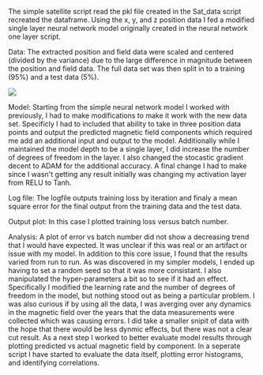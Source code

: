 The simple satellite script read the pkl file created in the Sat_data script recreated the dataframe.  Using the x, y, and z position data I fed a modified single layer neural network model originally created in the neural network one layer script.  

Data: The extracted position and field data were scaled and centered (divided by the variance) due to the large difference in magnitude between the position and field data. The full data set was then split in to a training (95%) and a test data (5%).

![](Simple_sat_loss.png)

Model: Starting from the simple neural network model I worked with previously, I had to make modifications to make it work with the new data set. Specificly I had to included that ability to take in three position data points and output the predicted magnetic field components which required me add an additional input and output to the model. Additionally while I maintained the model depth to be a single layer, I did increase the number of degrees of freedom in the layer. I also changed the stocastic gradient decent to ADAM for the additional accuracy. A final change I had to make since I wasn't getting any result initially was changing my activation layer from RELU to Tanh. 

Log file: The logfile outputs training loss by iteration and finaly a mean square error for the final output from the training data and the test data.

Output plot: In this case I plotted training loss versus batch number.

Analysis: A plot of error vs batch number did not show a decreasing trend that I would have expected. It was unclear if this was real or an artifact or issue with my model. In addition to this core issue, I found that the results varied from run to run. As was discovered in my simpler models, I ended up having to set a random seed so that it was more consistant. I also manipulated the hyper-parameters a bit so to see if it had an effect. Specifically I modified the learning rate and the number of degrees of freedom in the model, but nothing stood out as being a particular problem. I was also curious if by using all the data, I was averging over any dynamics in the magnetic field over the years that the data measurements were collected which was causing errors. I did take a smaller snipit of data with the hope that there would be less dynmic effects, but there was not a clear cut result. As a next step I worked to better evaluate model results through plotting predicted vs actual magnetic field by component. In a seperate script I have started to evaluate the data itself, plotting error histograms, and identifying correlations.
